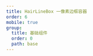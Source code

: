 ```yaml
---
title: HairLineBox 一像素边框容器
order: 6
mobile: true
group:
  title: 基础组件
  order: 0
  path: base
---
```


<code src="../demo/HairLineBox.tsx"></code>
<API src="../src/HairLineBox.tsx"></API>

